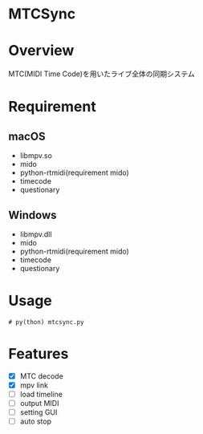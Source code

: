 # MTCSync

# Overview

MTC(MIDI Time Code)を用いたライブ全体の同期システム

# Requirement

## macOS
- libmpv.so
- mido
- python-rtmidi(requirement mido)
- timecode
- questionary

## Windows
- libmpv.dll
- mido
- python-rtmidi(requirement mido)
- timecode
- questionary

# Usage

```# py(thon) mtcsync.py```

# Features

- [x] MTC decode
- [x] mpv link
- [ ] load timeline
- [ ] output MIDI
- [ ] setting GUI
- [ ] auto stop